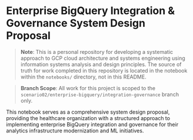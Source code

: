 # Enterprise BigQuery Integration & Governance System Design Proposal

> **Note**: This is a personal repository for developing a systematic approach to GCP cloud architecture and systems engineering using information systems analysis and design principles. The source of truth for work completed in this repository is located in the notebook within the `notebooks/` directory, not in this README.

> **Branch Scope**: All work for this project is scoped to the `scenario02/enterprise-bigquery/integration-governance` branch only.

This notebook serves as a comprehensive system design proposal, providing the healthcare organization with a structured approach to implementing enterprise BigQuery integration and governance for their analytics infrastructure modernization and ML initiatives.